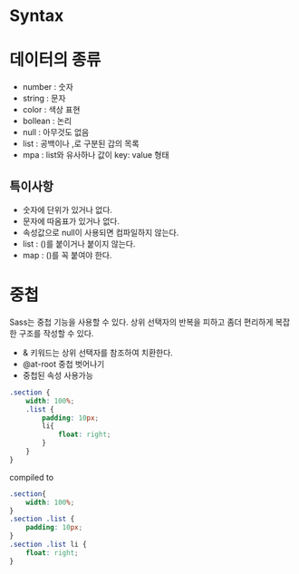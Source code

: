 # Syntax
# 데이터의 종류
- number : 숫자
- string : 문자
- color : 색상 표현
- bollean : 논리
- null : 아무것도 없음
- list : 공백이나 ,로 구분된 갑의 목록
- mpa : list와 유사하나 값이 key: value 형태

## 특이사항
- 숫자에 단위가 있거나 없다.
- 문자에 따옴표가 있거나 없다.
- 속성값으로 null이 사용되면 컴파일하지 않는다.
- list : ()를 붙이거나 붙이지 않는다.
- map : ()를 꼭 붙여야 한다.

# 중첩
Sass는 중첩 기능을 사용할 수 있다.
상위 선택자의 반복을 피하고 좀더 편리하게 복잡한 구조를 작성할 수 있다.

- & 키워드는 상위 선택자를 참조하여 치환한다.
- @at-root 중첩 벗어나기
- 중첩된 속성 사용가능

```css
.section {
    width: 100%;
    .list {
        padding: 10px;
        li{
            float: right;
        }
    }
}
```
compiled to
```css
.section{
    width: 100%;
}
.section .list {
    padding: 10px;
}
.section .list li {
    float: right;
}
```

